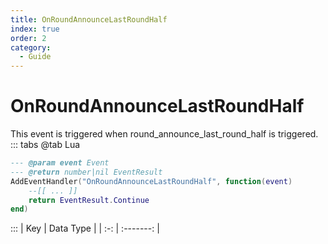 ```yaml
---
title: OnRoundAnnounceLastRoundHalf
index: true
order: 2
category:
  - Guide
---
```


# OnRoundAnnounceLastRoundHalf
This event is triggered when round_announce_last_round_half is triggered.
::: tabs
@tab Lua
```lua
--- @param event Event
--- @return number|nil EventResult
AddEventHandler("OnRoundAnnounceLastRoundHalf", function(event)
    --[[ ... ]]
    return EventResult.Continue
end)
```

:::
| Key | Data Type |
| :-: | :-------: |